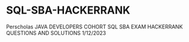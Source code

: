 # SQL-SBA-HACKERRANK
Perscholas JAVA DEVELOPERS COHORT SQL SBA EXAM HACKERRANK QUESTIONS AND SOLUTIONS 1/12/2023
